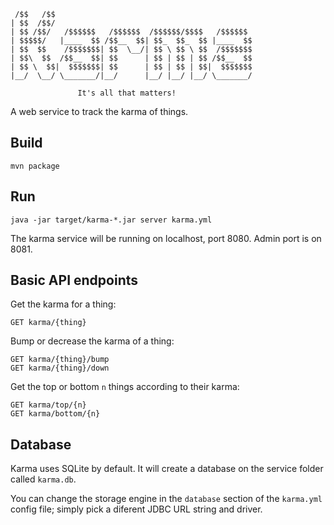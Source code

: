 
     /$$   /$$
    | $$  /$$/
    | $$ /$$/   /$$$$$$   /$$$$$$  /$$$$$$/$$$$   /$$$$$$
    | $$$$$/   |____  $$ /$$__  $$| $$_  $$_  $$ |____  $$
    | $$  $$    /$$$$$$$| $$  \__/| $$ \ $$ \ $$  /$$$$$$$
    | $$\  $$  /$$__  $$| $$      | $$ | $$ | $$ /$$__  $$
    | $$ \  $$|  $$$$$$$| $$      | $$ | $$ | $$|  $$$$$$$
    |__/  \__/ \_______/|__/      |__/ |__/ |__/ \_______/

                   It's all that matters!


A web service to track the karma of things.

## Build

    mvn package

## Run

    java -jar target/karma-*.jar server karma.yml

The karma service will be running on localhost, port 8080. Admin port is on 8081.

## Basic API endpoints

Get the karma for a thing:

    GET karma/{thing}

Bump or decrease the karma of a thing:

    GET karma/{thing}/bump
    GET karma/{thing}/down

Get the top or bottom `n` things according to their karma:

    GET karma/top/{n}
    GET karma/bottom/{n}

## Database

Karma uses SQLite by default. It will create a database on the service folder called `karma.db`.

You can change the storage engine in the `database` section of the `karma.yml`
config file; simply pick a diferent JDBC URL string and driver.
